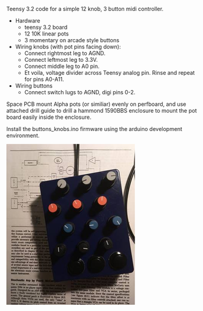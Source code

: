 Teensy 3.2 code for a simple 12 knob, 3 button midi controller.

- Hardware
    - teensy 3.2 board
    - 12 10K linear pots
    - 3 momentary on arcade style buttons
- Wiring knobs (with pot pins facing down):
    + Connect rightmost leg to AGND.
    + Connect leftmost leg to 3.3V.
    + Connect middle leg to A0 pin.
    + Et voila, voltage divider across Teensy analog pin. Rinse and repeat for pins A0-A11.
- Wiring buttons
    + Connect switch lugs to AGND, digi pins 0-2.

Space PCB mount Alpha pots (or similiar) evenly on perfboard, and use attached drill guide to drill a hammond 1590BBS enclosure to mount the pot board easily inside the enclosure.

Install the buttons_knobs.ino firmware using the arduino development environment.

![knobs-n-butts](knob.jpg "knobs-n-butts")

